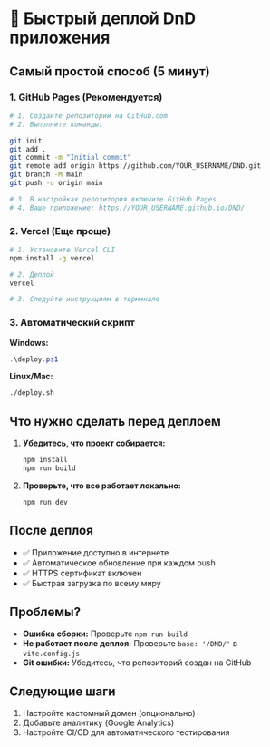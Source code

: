 # 🚀 Быстрый деплой DnD приложения

## Самый простой способ (5 минут)

### 1. GitHub Pages (Рекомендуется)

```bash
# 1. Создайте репозиторий на GitHub.com
# 2. Выполните команды:

git init
git add .
git commit -m "Initial commit"
git remote add origin https://github.com/YOUR_USERNAME/DND.git
git branch -M main
git push -u origin main

# 3. В настройках репозитория включите GitHub Pages
# 4. Ваше приложение: https://YOUR_USERNAME.github.io/DND/
```

### 2. Vercel (Еще проще)

```bash
# 1. Установите Vercel CLI
npm install -g vercel

# 2. Деплой
vercel

# 3. Следуйте инструкциям в терминале
```

### 3. Автоматический скрипт

**Windows:**
```powershell
.\deploy.ps1
```

**Linux/Mac:**
```bash
./deploy.sh
```

## Что нужно сделать перед деплоем

1. **Убедитесь, что проект собирается:**
   ```bash
   npm install
   npm run build
   ```

2. **Проверьте, что все работает локально:**
   ```bash
   npm run dev
   ```

## После деплоя

- ✅ Приложение доступно в интернете
- ✅ Автоматическое обновление при каждом push
- ✅ HTTPS сертификат включен
- ✅ Быстрая загрузка по всему миру

## Проблемы?

- **Ошибка сборки:** Проверьте `npm run build`
- **Не работает после деплоя:** Проверьте `base: '/DND/'` в `vite.config.js`
- **Git ошибки:** Убедитесь, что репозиторий создан на GitHub

## Следующие шаги

1. Настройте кастомный домен (опционально)
2. Добавьте аналитику (Google Analytics)
3. Настройте CI/CD для автоматического тестирования
